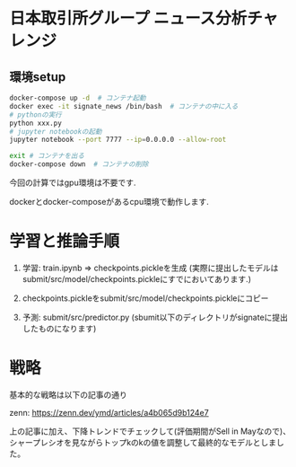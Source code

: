 # 日本取引所グループ ニュース分析チャレンジ



## 環境setup

```sh
docker-compose up -d  # コンテナ起動
docker exec -it signate_news /bin/bash  # コンテナの中に入る
# pythonの実行
python xxx.py
# jupyter notebookの起動
jupyter notebook --port 7777 --ip=0.0.0.0 --allow-root 

exit # コンテナを出る
docker-compose down  # コンテナの削除
```

今回の計算ではgpu環境は不要です.

dockerとdocker-composeがあるcpu環境で動作します.



# 学習と推論手順

1. 学習: train.ipynb => checkpoints.pickleを生成 (実際に提出したモデルはsubmit/src/model/checkpoints.pickleにすでにおいてあります.)

2. checkpoints.pickleをsubmit/src/model/checkpoints.pickleにコピー

3. 予測: submit/src/predictor.py (sbumit以下のディレクトリがsignateに提出したものになります)



# 戦略

基本的な戦略は以下の記事の通り

zenn: https://zenn.dev/ymd/articles/a4b065d9b124e7

上の記事に加え、下降トレンドでチェックして(評価期間がSell in Mayなので)、シャープレシオを見ながらトップkのkの値を調整して最終的なモデルとしました。





